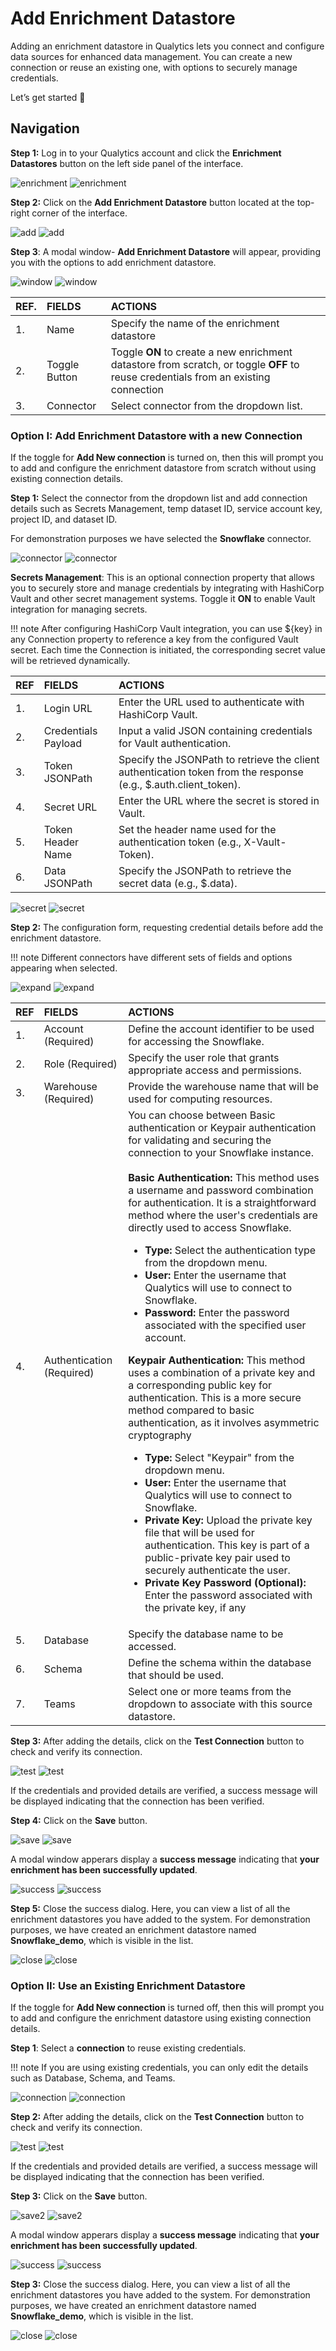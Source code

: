 # Add Enrichment Datastore

Adding an enrichment datastore in Qualytics lets you connect and configure data sources for enhanced data management. You can create a new connection or reuse an existing one, with options to securely manage credentials.

Let’s get started 🚀

## Navigation

**Step 1:** Log in to your Qualytics account and click the **Enrichment Datastores** button on the left side panel of the interface.

![enrichment](../assets/enrichment/add-enrichment/enrichment-light.png#only-light)
![enrichment](../assets/enrichment/add-enrichment/enrichment-dark.png#only-dark)

**Step 2:** Click on the **Add Enrichment Datastore** button located at the top-right corner of the interface.

![add](../assets/enrichment/add-enrichment/add-light.png#only-light)
![add](../assets/enrichment/add-enrichment/add-dark.png#only-dark)

**Step 3**: A modal window- **Add Enrichment Datastore** will appear, providing you with the options to add enrichment datastore.

![window](../assets/enrichment/add-enrichment/window-light.png#only-light)
![window](../assets/enrichment/add-enrichment/window-dark.png#only-dark)

| REF. | FIELDS |                     ACTIONS |
| :---- | :---- | :---- |
| 1. | Name | Specify the name of the enrichment datastore |
| 2. | Toggle Button | Toggle **ON** to create a new enrichment datastore from scratch, or toggle **OFF** to reuse credentials from an existing connection |
| 3. | Connector | Select connector from the dropdown list. |

### Option I: Add Enrichment Datastore with a new Connection

If the toggle for **Add New connection** is turned on, then this will prompt you to add and configure the enrichment datastore from scratch without using existing connection details.

**Step 1:** Select the connector from the dropdown list and add connection details such as Secrets Management, temp dataset ID, service account key, project ID, and dataset ID.

For demonstration purposes we have selected the **Snowflake** connector.

![connector](../assets/enrichment/add-enrichment/connector-light.png#only-light)
![connector](../assets/enrichment/add-enrichment/connector-dark.png#only-dark)

**Secrets Management**: This is an optional connection property that allows you to securely store and manage credentials by integrating with HashiCorp Vault and other secret management systems. Toggle it **ON** to enable Vault integration for managing secrets.

!!! note 
    After configuring HashiCorp Vault integration, you can use ${key} in any Connection property to reference a key from the configured Vault secret. Each time the Connection is initiated, the corresponding secret value will be retrieved dynamically.  

| REF | FIELDS | ACTIONS |
| :---- | :---- | :---- |
| 1. | Login URL | Enter the URL used to authenticate with HashiCorp Vault. |
| 2. | Credentials Payload | Input a valid JSON containing credentials for Vault authentication. |
| 3. | Token JSONPath | Specify the JSONPath to retrieve the client authentication token from the response (e.g., $.auth.client\_token). |
| 4. | Secret URL | Enter the URL where the secret is stored in Vault. |
| 5. | Token Header Name | Set the header name used for the authentication token (e.g., X-Vault-Token). |
| 6. | Data JSONPath | Specify the JSONPath to retrieve the secret data (e.g., $.data). |

![secret](../assets/enrichment/add-enrichment/secret-light.png#only-light)
![secret](../assets/enrichment/add-enrichment/secret-dark.png#only-dark)

**Step 2:** The configuration form, requesting credential details before add the enrichment datastore.

!!! note 
    Different connectors have different sets of fields and options appearing when selected. 

![expand](../assets/enrichment/add-enrichment/expand-light.png#only-light)
![expand](../assets/enrichment/add-enrichment/expand-dark.png#only-dark)

| REF | FIELDS | ACTIONS |
| :---- | :---- | :---- |
| 1. | Account (Required) | Define the account identifier to be used for accessing the Snowflake. |
| 2. | Role (Required) | Specify the user role that grants appropriate access and permissions. |
| 3. | Warehouse (Required) | Provide the warehouse name that will be used for computing resources. |
| 4. | Authentication (Required) |You can choose between Basic authentication or Keypair authentication for validating and securing the connection to your Snowflake instance. <br> <br> **Basic Authentication:** This method uses a username and password combination for authentication. It is a straightforward method where the user's credentials are directly used to access Snowflake. <ul><li>**Type:** Select the authentication type from the dropdown menu.</li><li>**User:** Enter the username that Qualytics will use to connect to Snowflake.</li><li>**Password:** Enter the password associated with the specified user account.</li></ul> **Keypair Authentication:** This method uses a combination of a private key and a corresponding public key for authentication. This is a more secure method compared to basic authentication, as it involves asymmetric cryptography <ul> <li>**Type:** Select "Keypair" from the dropdown menu.</li><li>**User:** Enter the username that Qualytics will use to connect to Snowflake.</li> <li>**Private Key:** Upload the private key file that will be used for authentication. This key is part of a public-private key pair used to securely authenticate the user.</li> <li>**Private Key Password (Optional):** Enter the password associated with the private key, if any </li> </ul>  |
| 5. | Database | Specify the database name to be accessed. |
| 6. | Schema | Define the schema within the database that should be used. |
| 7. | Teams | Select one or more teams from the dropdown to associate with this source datastore. |

**Step 3:** After adding the details, click on the **Test Connection** button to check and verify its connection.

![test](../assets/enrichment/add-enrichment/test-light.png#only-light)
![test](../assets/enrichment/add-enrichment/test-dark.png#only-dark)

If the credentials and provided details are verified, a success message will be displayed indicating that the connection has been verified.

**Step 4:** Click on the **Save** button.

![save](../assets/enrichment/add-enrichment/save-light.png#only-light)
![save](../assets/enrichment/add-enrichment/save-dark.png#only-dark)

A modal window apperars display a **success message** indicating that **your enrichment has been successfully updated**.

![success](../assets/enrichment/add-enrichment/success-light.png#only-light)
![success](../assets/enrichment/add-enrichment/success-dark.png#only-dark)

**Step 5:** Close the success dialog. Here, you can view a list of all the enrichment datastores you have added to the system. For demonstration purposes, we have created an enrichment datastore named **Snowflake_demo**, which is visible in the list.

![close](../assets/enrichment/add-enrichment/close-light.png#only-light)
![close](../assets/enrichment/add-enrichment/close-dark.png#only-dark)

### Option II: Use an Existing Enrichment Datastore

If the toggle for **Add New connection** is turned off, then this will prompt you to add and configure the enrichment datastore using existing connection details.

**Step 1**: Select a **connection** to reuse existing credentials.

!!! note 
    If you are using existing credentials, you can only edit the details such as Database, Schema, and Teams.  

![connection](../assets/enrichment/add-enrichment/connection-light.png#only-light)
![connection](../assets/enrichment/add-enrichment/connection-dark.png#only-dark)

**Step 2:** After adding the details, click on the **Test Connection** button to check and verify its connection.

![test](../assets/enrichment/add-enrichment/test2-light.png#only-light)
![test](../assets/enrichment/add-enrichment/test2-dark.png#only-dark)

If the credentials and provided details are verified, a success message will be displayed indicating that the connection has been verified.

**Step 3:**  Click on the **Save** button.

![save2](../assets/enrichment/add-enrichment/save2-light.png#only-light)
![save2](../assets/enrichment/add-enrichment/save2-dark.png#only-dark)

A modal window apperars display a **success message** indicating that **your enrichment has been successfully updated**.

![success](../assets/enrichment/add-enrichment/success-light.png#only-light)
![success](../assets/enrichment/add-enrichment/success-dark.png#only-dark)

**Step 3:** Close the success dialog. Here, you can view a list of all the enrichment datastores you have added to the system. For demonstration purposes, we have created an enrichment datastore named **Snowflake_demo**, which is visible in the list.

![close](../assets/enrichment/add-enrichment/close-light.png#only-light)
![close](../assets/enrichment/add-enrichment/close-dark.png#only-dark)


































